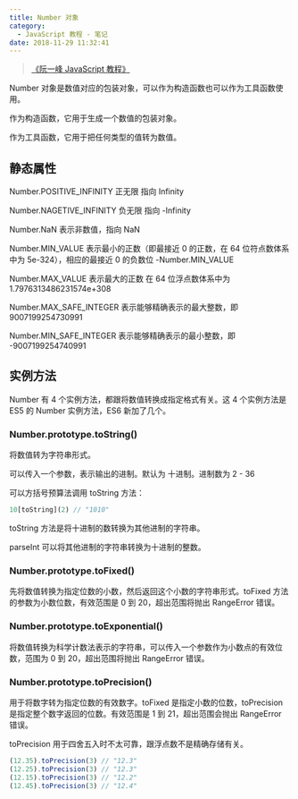 ```yaml
---
title: Number 对象
category:
  - JavaScript 教程 - 笔记
date: 2018-11-29 11:32:41
---
```


> [《阮一峰 JavaScript 教程》](https://wangdoc.com/javascript/)

Number 对象是数值对应的包装对象，可以作为构造函数也可以作为工具函数使用。

作为构造函数，它用于生成一个数值的包装对象。

作为工具函数，它用于把任何类型的值转为数值。

## 静态属性

Number.POSITIVE_INFINITY 正无限 指向 Infinity

Number.NAGETIVE_INFINITY 负无限 指向 -Infinity

Number.NaN 表示非数值，指向 NaN

Number.MIN_VALUE 表示最小的正数（即最接近 0 的正数，在 64 位符点数体系中为 5e-324），相应的最接近 0 的负数位 -Number.MIN_VALUE

Number.MAX_VALUE 表示最大的正数 在 64 位浮点数体系中为 1.7976313486231574e+308

Number.MAX_SAFE_INTEGER 表示能够精确表示的最大整数，即 9007199254730991

Number.MIN_SAFE_INTEGER 表示能够精确表示的最小整数，即 -9007199254740991

## 实例方法

Number 有 4 个实例方法，都跟将数值转换成指定格式有关。这 4 个实例方法是 ES5 的 Number 实例方法，ES6 新加了几个。

### Number.prototype.toString()

将数值转为字符串形式。

可以传入一个参数，表示输出的进制。默认为 十进制。进制数为 2 - 36

可以方括号预算法调用 toString 方法：

```js
10[toString](2) // "1010"
```

toString 方法是将十进制的数转换为其他进制的字符串。

parseInt 可以将其他进制的字符串转换为十进制的整数。

### Number.prototype.toFixed()

先将数值转换为指定位数的小数，然后返回这个小数的字符串形式。toFixed 方法的参数为小数位数，有效范围是 0 到 20，超出范围将抛出 RangeError 错误。

### Number.prototype.toExponential()

将数值转换为科学计数法表示的字符串，可以传入一个参数作为小数点的有效位数，范围为 0 到 20，超出范围将抛出 RangeError 错误。

### Number.prototype.toPrecision()

用于将数字转为指定位数的有效数字。toFixed 是指定小数的位数，toPrecision 是指定整个数字返回的位数。有效范围是 1 到 21，超出范围会抛出 RangeError 错误。

toPrecision 用于四舍五入时不太可靠，跟浮点数不是精确存储有关。

```js
(12.35).toPrecision(3) // "12.3"
(12.25).toPrecision(3) // "12.3"
(12.15).toPrecision(3) // "12.2"
(12.45).toPrecision(3) // "12.4"
```

